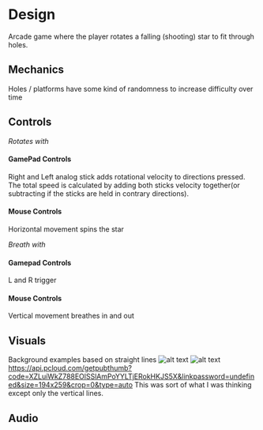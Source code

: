 # Design

Arcade game where the player rotates a falling (shooting) star to fit through holes.

## Mechanics

Holes / platforms have some kind of randomness to increase difficulty over time

## Controls

*Rotates with*

#### GamePad Controls

Right and Left analog stick adds rotational velocity to directions pressed. The total speed is calculated by adding both sticks velocity together(or subtracting if the sticks are held in contrary directions).

#### Mouse Controls

Horizontal movement spins the star

*Breath with*

#### Gamepad Controls

L and R trigger

#### Mouse Controls

Vertical movement breathes in and out

## Visuals
Background examples based on straight lines
![alt text](https://api.pcloud.com/getpubthumb?code=XZIjiWkZ1qWhKTld4vfUEWC5R31UOYSrsAE7&linkpassword=undefined&size=1023x474&crop=0&type=auto " ")
![alt text](https://api.pcloud.com/getpubthumb?code=XZXuiWkZgdKiGhj9Nh08WHyCqqAWNfi4M98V&linkpassword=undefined&size=322x156&crop=0&type=auto " ")
https://api.pcloud.com/getpubthumb?code=XZLuiWkZ788EOlSSlAmPoYYLTjERokHKJS5X&linkpassword=undefined&size=194x259&crop=0&type=auto
This was sort of what I was thinking except only the vertical lines.
## Audio
